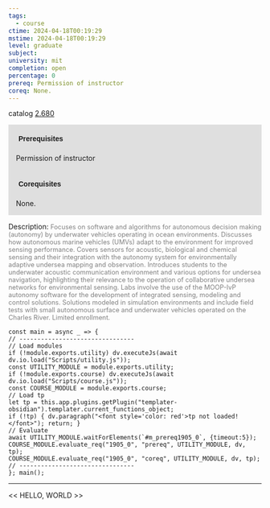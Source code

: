 ```yaml
---
tags:
  - course
ctime: 2024-04-18T00:19:29
mstime: 2024-04-18T00:19:29
level: graduate
subject: 
university: mit
completion: open
percentage: 0
prereq: Permission of instructor
coreq: None.
---
```


catalog [2.680](http://student.mit.edu/catalog/m2b.html#2.680)

<span style="display: block; padding: 15px; background-color: rgb(100, 100, 100, 0.2);"><font id="m_prereq1905_0" style="display: block; font-family: Arial, sans-serif; font-weight: bold; padding: 5px">Prerequisites</font><br><span id="prereq1905_0">Permission of instructor</span></span>
<span style="display: block; padding: 15px; background-color: rgb(100, 100, 100, 0.2);"><font id="m_coreq1905_0" style="display: block; font-family: Arial, sans-serif; font-weight: bold; padding: 5px">Corequisites</font><br><span id="coreq1905_0">None.</span></span>

<font style="">Description:</font>
<font style="color: grey; font-size: 0.8rem;">Focuses on software and algorithms for autonomous decision making (autonomy) by underwater vehicles operating in ocean environments. Discusses how autonomous marine vehicles (UMVs) adapt to the environment for improved sensing performance. Covers sensors for acoustic, biological and chemical sensing and their integration with the autonomy system for environmentally adaptive undersea mapping and observation. Introduces students to the underwater acoustic communication environment and various options for undersea navigation, highlighting their relevance to the operation of collaborative undersea networks for environmental sensing. Labs involve the use of the MOOP-IvP autonomy software for the development of integrated sensing, modeling and control solutions. Solutions modeled in simulation environments and include field tests with small autonomous surface and underwater vehicles operated on the Charles River. Limited enrollment.</font>

```dataviewjs
const main = async _ => {
// --------------------------------
// Load modules
if (!module.exports.utility) dv.executeJs(await dv.io.load("Scripts/utility.js"));
const UTILITY_MODULE = module.exports.utility;
if (!module.exports.course) dv.executeJs(await dv.io.load("Scripts/course.js"));
const COURSE_MODULE = module.exports.course;
// Load tp
let tp = this.app.plugins.getPlugin("templater-obsidian").templater.current_functions_object;
if (!tp) { dv.paragraph("<font style='color: red'>tp not loaded!</font>"); return; }
// Evaluate
await UTILITY_MODULE.waitForElements(`#m_prereq1905_0`, {timeout:5});
COURSE_MODULE.evaluate_req("1905_0", "prereq", UTILITY_MODULE, dv, tp);
COURSE_MODULE.evaluate_req("1905_0", "coreq", UTILITY_MODULE, dv, tp);
// --------------------------------
}; main();
```

---

<< HELLO, WORLD >>
